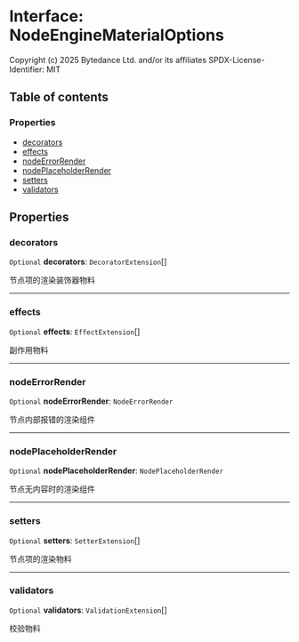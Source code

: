 # Interface: NodeEngineMaterialOptions

Copyright (c) 2025 Bytedance Ltd. and/or its affiliates
SPDX-License-Identifier: MIT

## Table of contents

### Properties

* [decorators](/en/auto-docs/free-layout-editor/interfaces/NodeEngineMaterialOptions.md#decorators)
* [effects](/en/auto-docs/free-layout-editor/interfaces/NodeEngineMaterialOptions.md#effects)
* [nodeErrorRender](/en/auto-docs/free-layout-editor/interfaces/NodeEngineMaterialOptions.md#nodeerrorrender)
* [nodePlaceholderRender](/en/auto-docs/free-layout-editor/interfaces/NodeEngineMaterialOptions.md#nodeplaceholderrender)
* [setters](/en/auto-docs/free-layout-editor/interfaces/NodeEngineMaterialOptions.md#setters)
* [validators](/en/auto-docs/free-layout-editor/interfaces/NodeEngineMaterialOptions.md#validators)

## Properties

### decorators

`Optional` **decorators**: `DecoratorExtension`\[]

节点项的渲染装饰器物料

***

### effects

`Optional` **effects**: `EffectExtension`\[]

副作用物料

***

### nodeErrorRender

`Optional` **nodeErrorRender**: `NodeErrorRender`

节点内部报错的渲染组件

***

### nodePlaceholderRender

`Optional` **nodePlaceholderRender**: `NodePlaceholderRender`

节点无内容时的渲染组件

***

### setters

`Optional` **setters**: `SetterExtension`\[]

节点项的渲染物料

***

### validators

`Optional` **validators**: `ValidationExtension`\[]

校验物料
